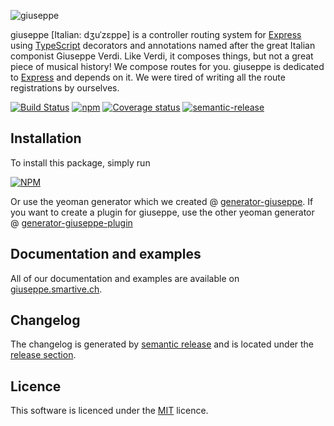 ![giuseppe](https://cloud.githubusercontent.com/assets/292951/14691860/f363e562-0753-11e6-89df-aab95645084f.png)

giuseppe [Italian: dʒuˈzɛppe] is a controller routing system for [Express](http://expressjs.com/) using [TypeScript](https://www.typescriptlang.org/) 
decorators and annotations named after the great Italian componist Giuseppe Verdi. Like Verdi, it composes things, 
but not a great piece of musical history! We compose routes for you. giuseppe is dedicated to
[Express](http://expressjs.com/) and depends on it. We were tired of writing all the route registrations by ourselves.

[![Build Status](https://travis-ci.org/smartive/giuseppe.svg)](https://travis-ci.org/smartive/giuseppe)
[![npm](https://img.shields.io/npm/v/giuseppe.svg?maxAge=3600)](https://www.npmjs.com/package/giuseppe)
[![Coverage status](https://img.shields.io/coveralls/smartive/giuseppe.svg?maxAge=3600)](https://coveralls.io/github/smartive/giuseppe)
[![semantic-release](https://img.shields.io/badge/%20%20%F0%9F%93%A6%F0%9F%9A%80-semantic--release-e10079.svg)](https://github.com/semantic-release/semantic-release)

## Installation

To install this package, simply run

[![NPM](https://nodei.co/npm/giuseppe.png?downloads=true&stars=true)](https://nodei.co/npm/giuseppe/)

Or use the yeoman generator which we created @ [generator-giuseppe](https://github.com/smartive/generator-giuseppe).
If you want to create a plugin for giuseppe, use the other yeoman generator @ 
[generator-giuseppe-plugin](https://github.com/smartive/generator-giuseppe-plugin)

## Documentation and examples

All of our documentation and examples are available on [giuseppe.smartive.ch](http://giuseppe.smartive.ch).

## Changelog

The changelog is generated by [semantic release](https://github.com/semantic-release/semantic-release) and is located under 
the [release section](https://github.com/smartive/giuseppe-version-plugin/releases).

## Licence

This software is licenced under the [MIT](LICENSE) licence.
